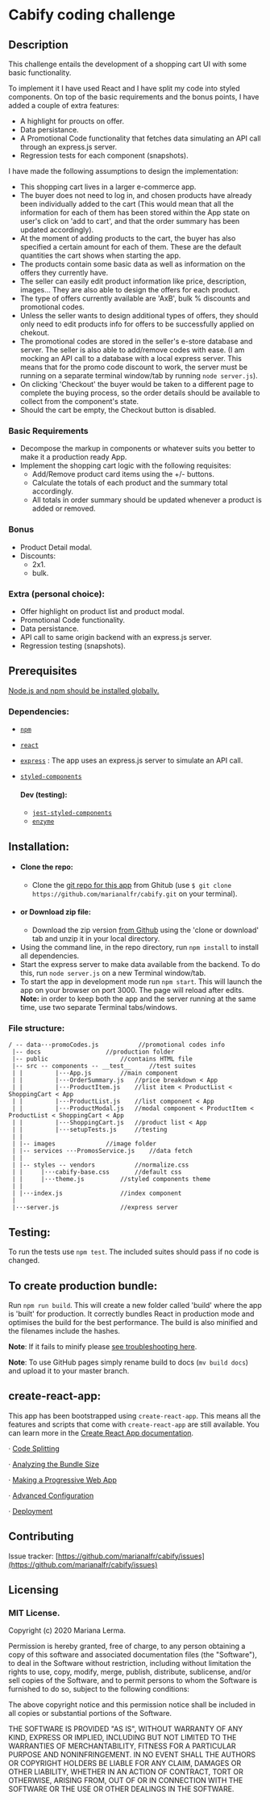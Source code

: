 # Cabify coding challenge

## Description
This challenge entails the development of a shopping cart UI with some basic functionality.

To implement it I have used React and I have split my code into styled components. 
On top of the basic requirements and the bonus points, I have added a couple of extra features:
- A highlight for proucts on offer. 
- Data persistance.
- A Promotional Code functionality that fetches data simulating an API call through an express.js server.
- Regression tests for each component (snapshots).

I have made the following assumptions to design the implementation:

- This shopping cart lives in a larger e-commerce app.
- The buyer does not need to log in, and chosen products have already been individually added to the cart (This would mean that all the information for each of them has been stored within the App state on user's click on 'add to cart', and that the order summary has been updated accordingly).
- At the moment of adding products to the cart, the buyer has also specified a certain amount for each of them. These are the default quantities the cart shows when starting the app.
- The products contain some basic data as well as information on the offers they currently have.
- The seller can easily edit product information like price, description, images... They are also able to design the offers for each product.
- The type of offers currently available are 'AxB', bulk % discounts and promotional codes. 
- Unless the seller wants to design additional types of offers, they should only need to edit products info for offers to be successfully applied on chekout.
- The promotional codes are stored in the seller's e-store database and server. The seller is also able to add/remove codes with ease. (I am mocking an API call to a database with a local express server. This means that for the promo code discount to work, the server must be running on a separate terminal window/tab by running `node server.js`).
- On clicking 'Checkout' the buyer would be taken to a different page to complete the buying process, so the order details should be available to collect from the component's state.
- Should the cart be empty, the Checkout button is disabled.


### Basic Requirements
- Decompose the markup in components or whatever suits you better to make it a production ready App.
- Implement the shopping cart logic with the following requisites:
    - Add/Remove product card items using the +/- buttons.
    - Calculate the totals of each product and the summary total accordingly.
    - All totals in order summary should be updated whenever a product is added or removed.

### Bonus
- Product Detail modal.
- Discounts: 
    - 2x1.
    - bulk.

### Extra (personal choice):
- Offer highlight on product list and product modal.
- Promotional Code functionality.
- Data persistance.
- API call to same origin backend with an express.js server. 
- Regression testing (snapshots).


## Prerequisites
[Node.js and npm should be installed globally.](https://www.taniarascia.com/how-to-install-and-use-node-js-and-npm-mac-and-windows/)
### Dependencies:
- [`npm`](https://www.npmjs.com/)
- [`react`](https://reactjs.org/)
- [`express`](https://expressjs.com/) : The app uses an express.js server to simulate an API call.
- [`styled-components`](https://styled-components.com/)

	#### Dev (testing):
	- [`jest-styled-components`](https://styled-components.com/docs/tooling#snapshot-testing)
	- [`enzyme`](https://airbnb.io/enzyme/)

## Installation:

- #### Clone the repo: 
	- Clone the [git repo for this app](https://github.com/marianalfr/cabify) from Ghitub (use `$ git clone https://github.com/marianalfr/cabify.git` on your terminal).
- #### or Download zip file:
	-  Download the zip version [from Github](https://github.com/marianalfr/cabify) using the 'clone or download' tab and unzip it in your local directory.
- Using the command line, in the repo directory, run `npm install` to install all dependencies.
- Start the express server to make data available from the backend. To do this, run `node server.js` on a new Terminal window/tab.
- To start the app in development mode run `npm start`. This will launch the app on your browser on port 3000. The page will reload after edits.
	**Note:** in order to keep both the app and the server running at the same time, use two separate Terminal tabs/windows. 

### File structure:

 ```
/ -- data···promoCodes.js			//promotional codes info
  |-- docs					//production folder
  |-- public					//contains HTML file
  |-- src -- components -- __test__		//test suites
  |	| 	      |···App.js		//main component
  |	| 	      |···OrderSummary.js	//price breakdown < App
  |	| 	      |···ProductItem.js	//list item < ProductList < ShoppingCart < App
  |	| 	      |···ProductList.js	//list component < App
  |	| 	      |···ProductModal.js	//modal component < ProductItem < ProductList < ShoppingCart < App 
  |	| 	      |···ShoppingCart.js	//product list < App
  |	| 	      |···setupTests.js		//testing 
  |	| 			  
  |	|-- images				//image folder
  |	|-- services ···PromosService.js	//data fetch
  |	| 
  |	|-- styles -- vendors			//normalize.css
  |	|	  |···cabify-base.css		//default css  
  |	|	  |···theme.js			//styled components theme 
  |	|  
  |	|···index.js				//index component
  |	
  |···server.js					//express server
```


## Testing:
To run the tests use `npm test`. The included suites should pass if no code is changed.

## To create production bundle: 
Run `npm run build`. This will create a new folder called 'build' where the app is 'built' for production. It correctly bundles React in production mode and optimises the build for the best performance. The build is also minified and the filenames include the hashes.

**Note**: If it fails to minify please [see troubleshooting here](https://facebook.github.io/create-react-app/docs/troubleshooting#npm-run-build-fails-to-minify).

**Note**: To use GitHub pages simply rename build to docs (`mv build docs`) and upload it to your master branch.

## create-react-app:
This app has been bootstrapped using `create-react-app`. This means all the features and scripts that come with `create-react-app` are still available.
You can learn more in the [Create React App documentation](https://facebook.github.io/create-react-app/docs/getting-started).

· [Code Splitting](https://facebook.github.io/create-react-app/docs/code-splitting)

· [Analyzing the Bundle Size](https://facebook.github.io/create-react-app/docs/analyzing-the-bundle-size)

· [Making a Progressive Web App](https://facebook.github.io/create-react-app/docs/making-a-progressive-web-app)

· [Advanced Configuration](https://facebook.github.io/create-react-app/docs/advanced-configuration)

· [Deployment](https://facebook.github.io/create-react-app/docs/deployment)

## Contributing
Issue tracker: [https://github.com/marianalfr/cabify/issues](https://github.com/marianalfr/cabify/issues)

## Licensing
### MIT License.
Copyright (c) 2020 Mariana Lerma.

Permission is hereby granted, free of charge, to any person obtaining a copy of this software and associated documentation files (the "Software"), to deal in the Software without restriction, including without limitation the rights to use, copy, modify, merge, publish, distribute, sublicense, and/or sell copies of the Software, and to permit persons to whom the Software is furnished to do so, subject to the following conditions:

The above copyright notice and this permission notice shall be included in all copies or substantial portions of the Software.

THE SOFTWARE IS PROVIDED "AS IS", WITHOUT WARRANTY OF ANY KIND, EXPRESS OR IMPLIED, INCLUDING BUT NOT LIMITED TO THE WARRANTIES OF MERCHANTABILITY, FITNESS FOR A PARTICULAR PURPOSE AND NONINFRINGEMENT. IN NO EVENT SHALL THE AUTHORS OR COPYRIGHT HOLDERS BE LIABLE FOR ANY CLAIM, DAMAGES OR OTHER LIABILITY, WHETHER IN AN ACTION OF CONTRACT, TORT OR OTHERWISE, ARISING FROM, OUT OF OR IN CONNECTION WITH THE SOFTWARE OR THE USE OR OTHER DEALINGS IN THE SOFTWARE.

